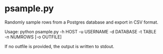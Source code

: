 # psample.py

Randomly sample rows from a Postgres database and export in CSV format.

Usage: python psample.py -h HOST -u USERNAME -d DATABASE -t TABLE -n NUMROWS
[-o OUTFILE]

If no outfile is provided, the output is written to stdout.
